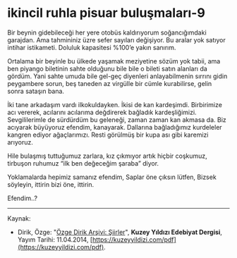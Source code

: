 # ikincil ruhla pisuar buluşmaları-9

Bir beynin gidebileceği her yere otobüs kaldırıyorum soğancığımdaki garajdan. Ama tahmininiz üzre sefer sayıları değişiyor. Bu aralar yok satıyor intihar istikameti. Doluluk kapasitesi %100’e yakın
sanırım.

Ortalama bir beyinle bu ülkede yaşamak meziyetine sözüm yok tabii, ama ben piyango biletinin sahte olduğunu bile bile o bileti satın
alanları da gördüm. Yani sahte umuda bile gel-geç diyenleri anlayabilmenin sırrını gidin peygambere sorun, beş taneden az virgülle bir
cümle kurabilirse, gelin sonra sataşın bana.

İki tane arkadaşım vardı ilkokuldayken. İkisi de kan kardeşimdi.
Birbirimize acı vererek, acılarını acılarıma değdirerek bağladık kardeşliğimizi. Sevgililerimle de sürdürdüm bu geleneği, zaman zaman
kan akmasa da. Biz acıyarak büyüyoruz efendim, kanayarak. Dallarına bağladığımız kurdeleler kangren ediyor ağaçlarımızı. Resti görülmüş bir kupa ası gibi karemizi arıyoruz.

Hile bulaşmış tuttuğumuz zarlara, kız çıkmıyor artık hiçbir coşkumuz, tirbuşon ruhumuz “ilk ben değeceğim şaraba” diyor.

Yoklamalarda hepimiz samanız efendim,
Saplar öne çıksın lütfen,
Bizsek söyleyin, ittirin bizi öne, ittirin.

Efendim..?

---
Kaynak: 

- Dirik, Özge: "[Özge Dirik Arşivi: Şiirler](https://kuzeyyildizi.com/files/ozgedirik-siirler.pdf)", **Kuzey Yıldızı Edebiyat Dergisi**, Yayım Tarihi: 11.04.2014, [https://kuzeyyildizi.com/pdf](https://kuzeyyildizi.com/pdf).
